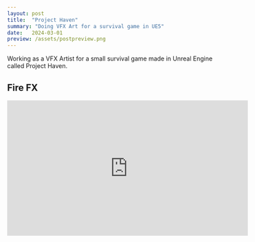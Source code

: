 ```yaml
---
layout: post
title:  "Project Haven"
summary: "Doing VFX Art for a survival game in UE5"
date:   2024-03-01
preview: /assets/postpreview.png
---
```


Working as a VFX Artist for a small survival game made in Unreal Engine called Project Haven.

## Fire FX
<iframe width="560" height="315" src="https://www.youtube.com/embed/PgWMp67tfkg?si=5Yxo4XDA_RAiXrat" title="YouTube video player" frameborder="0" allow="accelerometer; autoplay; clipboard-write; encrypted-media; gyroscope; picture-in-picture; web-share" allowfullscreen></iframe>